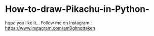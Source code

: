 # How-to-draw-Pikachu-in-Python-
hope you like it...
Follow me on Instagram : https://www.instagram.com/am0ghnottaken
